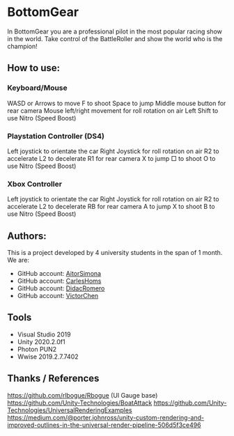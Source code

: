 # BottomGear

In BottomGear you are a professional pilot in the most popular racing show in the world.
Take control of the BattleRoller and show the world who is the champion! 

## How to use:

### Keyboard/Mouse

WASD or Arrows to move
F to shoot
Space to jump
Middle mouse button for rear camera
Mouse left/right movement for roll rotation on air
Left Shift to use Nitro (Speed Boost)

### Playstation Controller (DS4)

Left joystick to orientate the car
Right Joystick for roll rotation on air
R2 to accelerate
L2 to decelerate
R1 for rear camera
X to jump
□ to shoot
O to use Nitro (Speed Boost)

### Xbox Controller

Left joystick to orientate the car
Right Joystick for roll rotation on air
R2 to accelerate
L2 to decelerate
RB for rear camera
A to jump
X to shoot
B to use Nitro (Speed Boost)

## Authors:

This is a project developed by 4 university students in the span of 1 month. We are:

* GitHub account: [AitorSimona](https://github.com/AitorSimona)
* GitHub account: [CarlesHoms](https://github.com/ch0m5)
* GitHub account: [DidacRomero](https://github.com/DidacRomero)
* GitHub account: [VictorChen](https://github.com/Scarzard)

## Tools
- Visual Studio 2019
- Unity 2020.2.0f1
- Photon PUN2
- Wwise 2019.2.7.7402

## Thanks / References

https://github.com/rlbogue/Rbogue (UI Gauge base)
https://github.com/Unity-Technologies/BoatAttack 
https://github.com/Unity-Technologies/UniversalRenderingExamples
https://medium.com/@porter.johnross/unity-custom-rendering-and-improved-outlines-in-the-universal-render-pipeline-506d5f3ce496

